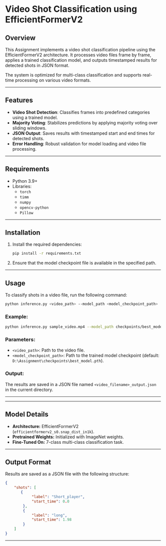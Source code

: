 # Video Shot Classification using EfficientFormerV2

## Overview
This Assignment implements a video shot classification pipeline using the EfficientFormerV2 architecture. It processes video files frame by frame, applies a trained classification model, and outputs timestamped results for detected shots in JSON format.

The system is optimized for multi-class classification and supports real-time processing on various video formats.

---

## Features

- **Video Shot Detection**: Classifies frames into predefined categories using a trained model.
- **Majority Voting**: Stabilizes predictions by applying majority voting over sliding windows.
- **JSON Output**: Saves results with timestamped start and end times for detected shots.
- **Error Handling**: Robust validation for model loading and video file processing.

---

## Requirements

- Python 3.9+
- Libraries:
  - `torch`
  - `timm`
  - `numpy`
  - `opencv-python`
  - `Pillow`

---

## Installation

1. Install the required dependencies:
   ```bash
   pip install -r requirements.txt
   ```

2. Ensure that the model checkpoint file is available in the specified path.

---

## Usage

To classify shots in a video file, run the following command:

```bash
python inference.py <video_path> --model_path <model_checkpoint_path>
```

### Example:
```bash
python inference.py sample_video.mp4 --model_path checkpoints/best_model.pth
```

### Parameters:
- `<video_path>`: Path to the video file.
- `<model_checkpoint_path>`: Path to the trained model checkpoint (default: `D:\Assignment\checkpoints\best_model.pth`).

### Output:
The results are saved in a JSON file named `<video_filename>_output.json` in the current directory.

---


---

## Model Details

- **Architecture:** EfficientFormerV2 (`efficientformerv2_s0.snap_dist_in1k`).
- **Pretrained Weights:** Initialized with ImageNet weights.
- **Fine-Tuned On:** 7-class multi-class classification task.

---

## Output Format

Results are saved as a JSON file with the following structure:

```json
{
    "shots": [
       {
            "label": "Short_player",
            "start_time": 0.0
        },
        {
            "label": "long",
            "start_time": 1.98
        }
    ]
}
```

---



